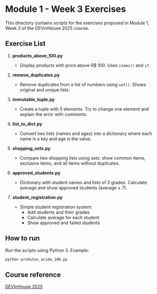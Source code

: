 # Module 1 - Week 3 Exercises

This directory contains scripts for the exercises proposed in Module 1, Week 3 of the DEVinHouse 2025 course.

## Exercise List


1. **products_above_100.py**
   - Display products with price above R$ 100. Uses `items()` and `if`.

2. **remove_duplicates.py**
   - Remove duplicates from a list of numbers using `set()`. Shows original and unique lists.

3. **immutable_tuple.py**
   - Create a tuple with 5 elements. Try to change one element and explain the error with comments.

4. **list_to_dict.py**
   - Convert two lists (names and ages) into a dictionary where each name is a key and age is the value.

5. **shopping_sets.py**
   - Compare two shopping lists using sets: show common items, exclusive items, and all items without duplicates.

6. **approved_students.py**
   - Dictionary with student names and lists of 3 grades. Calculate average and show approved students (average ≥ 7).

7. **student_registration.py**
   - Simple student registration system:
     - Add students and their grades
     - Calculate average for each student
     - Show approved and failed students

## How to run
Run the scripts using Python 3. Example:

```bash
python produtos_acima_100.py
```

## Course reference
[DEVinHouse 2025](https://cadastro.lab365.tech/devinhouse-2025)
